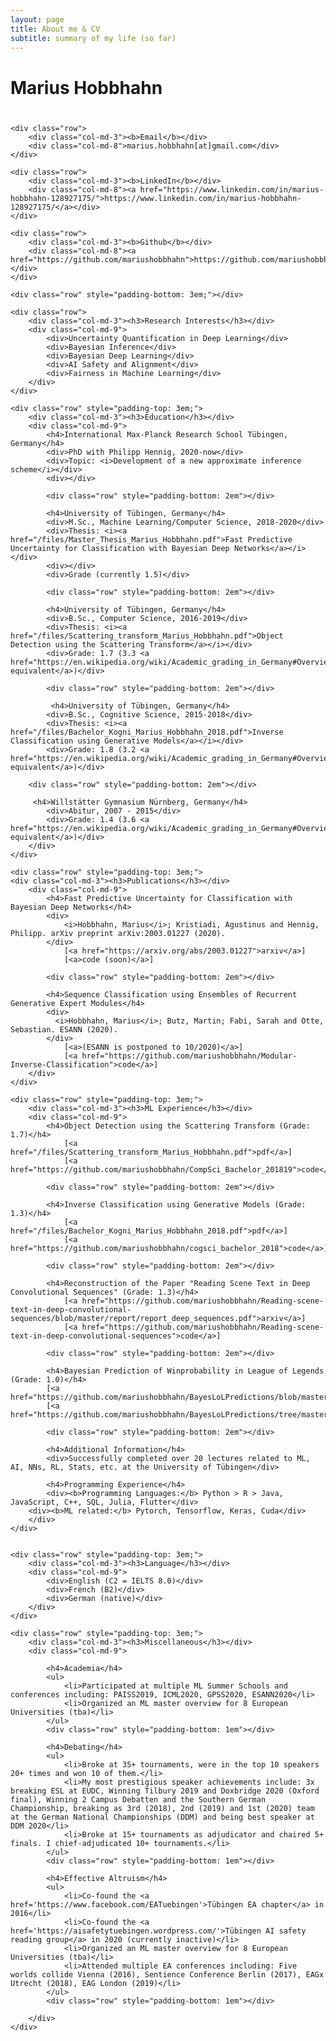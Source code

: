 ```yaml
---
layout: page
title: About me & CV
subtitle: summary of my life (so far)
---
```



<div id="aboutme" class="row">
<div class="col-md-12">
    <h1 class="section-header" style="padding-bottom: 0.8em;">Marius Hobbhahn</h1>

    <div class="row">
        <div class="col-md-3"><b>Email</b></div>
        <div class="col-md-8">marius.hobbhahn[at]gmail.com</div>
    </div>

<!--
    <div class="row">
        <div class="col-md-3"><b>Google Scholar</b></div>
        <div class="col-md-8"><a href="https://scholar.google.com/citations?user=_1qe2mYAAAAJ&hl=en">https://scholar.google.com/citations?user=_1qe2mYAAAAJ&hl=en</a></div>
    </div>
-->

    <div class="row">
        <div class="col-md-3"><b>LinkedIn</b></div>
        <div class="col-md-8"><a href="https://www.linkedin.com/in/marius-hobbhahn-128927175/">https://www.linkedin.com/in/marius-hobbhahn-128927175/</a></div>
    </div>

    <div class="row">
        <div class="col-md-3"><b>Github</b></div>
        <div class="col-md-8"><a href="https://github.com/mariushobbhahn">https://github.com/mariushobbhahn</a></div>
    </div>

    <div class="row" style="padding-bottom: 3em;"></div>

    <div class="row">
        <div class="col-md-3"><h3>Research Interests</h3></div>
        <div class="col-md-9">
            <div>Uncertainty Quantification in Deep Learning</div>
            <div>Bayesian Inference</div>
            <div>Bayesian Deep Learning</div>
            <div>AI Safety and Alignment</div>
            <div>Fairness in Machine Learning</div>
        </div>
    </div>

    <div class="row" style="padding-top: 3em;">
        <div class="col-md-3"><h3>Education</h3></div>
        <div class="col-md-9">
            <h4>International Max-Planck Research School Tübingen, Germany</h4>
            <div>PhD with Philipp Hennig, 2020-now</div>
            <div>Topic: <i>Development of a new approximate inference scheme</i></div>
            <div></div>

            <div class="row" style="padding-bottom: 2em"></div>		

            <h4>University of Tübingen, Germany</h4>
            <div>M.Sc., Machine Learning/Computer Science, 2018-2020</div>
            <div>Thesis: <i><a href="/files/Master_Thesis_Marius_Hobbhahn.pdf">Fast Predictive Uncertainty for Classification with Bayesian Deep Networks</a></i></div>
            <div></div>
            <div>Grade (currently 1.5)</div>

            <div class="row" style="padding-bottom: 2em"></div>

            <h4>University of Tübingen, Germany</h4>
            <div>B.Sc., Computer Science, 2016-2019</div>
            <div>Thesis: <i><a href="/files/Scattering_transform_Marius_Hobbhahn.pdf">Object Detection using the Scattering Transform</a></i></div>
            <div>Grade: 1.7 (3.3 <a href="https://en.wikipedia.org/wiki/Academic_grading_in_Germany#Overview">GPA equivalent</a>)</div>

            <div class="row" style="padding-bottom: 2em"></div>

             <h4>University of Tübingen, Germany</h4>
            <div>B.Sc., Cognitive Science, 2015-2018</div>
            <div>Thesis: <i><a href="/files/Bachelor_Kogni_Marius_Hobbhahn_2018.pdf">Inverse Classification using Generative Models</a></i></div>
            <div>Grade: 1.8 (3.2 <a href="https://en.wikipedia.org/wiki/Academic_grading_in_Germany#Overview">GPA equivalent</a>)</div>
	    
	    <div class="row" style="padding-bottom: 2em"></div>	

	     <h4>Willstätter Gymnasium Nürnberg, Germany</h4>
            <div>Abitur, 2007 - 2015</div>
            <div>Grade: 1.4 (3.6 <a href="https://en.wikipedia.org/wiki/Academic_grading_in_Germany#Overview">GPA equivalent</a>)</div>
        </div>
    </div>

    <div class="row" style="padding-top: 3em;">
    <div class="col-md-3"><h3>Publications</h3></div>
        <div class="col-md-9">
            <h4>Fast Predictive Uncertainty for Classification with Bayesian Deep Networks</h4>
            <div>
                <i>Hobbhahn, Marius</i>; Kristiadi, Agustinus and Hennig, Philipp. arXiv preprint arXiv:2003.01227 (2020).
            </div>
                [<a href="https://arxiv.org/abs/2003.01227">arxiv</a>]
                [<a>code (soon)</a>]

            <div class="row" style="padding-bottom: 2em"></div>

            <h4>Sequence Classification using Ensembles of Recurrent Generative Expert Modules</h4>
            <div>
              <i>Hobbhahn, Marius</i>; Butz, Martin; Fabi, Sarah and Otte, Sebastian. ESANN (2020).
            </div>
                [<a>(ESANN is postponed to 10/2020)</a>]
                [<a href="https://github.com/mariushobbhahn/Modular-Inverse-Classification">code</a>]
        </div>
    </div>

    <div class="row" style="padding-top: 3em;">
        <div class="col-md-3"><h3>ML Experience</h3></div>
        <div class="col-md-9">
            <h4>Object Detection using the Scattering Transform (Grade: 1.7)</h4>
                [<a href="/files/Scattering_transform_Marius_Hobbhahn.pdf">pdf</a>]
                [<a href="https://github.com/mariushobbhahn/CompSci_Bachelor_201819">code</a>]

            <div class="row" style="padding-bottom: 2em"></div>

            <h4>Inverse Classification using Generative Models (Grade: 1.3)</h4>
                [<a href="/files/Bachelor_Kogni_Marius_Hobbhahn_2018.pdf">pdf</a>]
                [<a href="https://github.com/mariushobbhahn/cogsci_bachelor_2018">code</a>]

            <div class="row" style="padding-bottom: 2em"></div>

            <h4>Reconstruction of the Paper "Reading Scene Text in Deep Convolutional Sequences" (Grade: 1.3)</h4>
                [<a href="https://github.com/mariushobbhahn/Reading-scene-text-in-deep-convolutional-sequences/blob/master/report/report_deep_sequences.pdf">arxiv</a>]
                [<a href="https://github.com/mariushobbhahn/Reading-scene-text-in-deep-convolutional-sequences">code</a>]

            <div class="row" style="padding-bottom: 2em"></div>

            <h4>Bayesian Prediction of Winprobability in League of Legends (Grade: 1.0)</h4>
            [<a href="https://github.com/mariushobbhahn/BayesLoLPredictions/blob/master/Project/BDA%2BCM_Project_Hobbhahn.html">html</a>]
            [<a href="https://github.com/mariushobbhahn/BayesLoLPredictions/tree/master/Project">code</a>]

            <div class="row" style="padding-bottom: 2em"></div>

            <h4>Additional Information</h4>
            <div>Successfully completed over 20 lectures related to ML, AI, NNs, RL, Stats, etc. at the University of Tübingen</div>

            <h4>Programming Experience</h4>
            <div><b>Programming Languages:</b> Python > R > Java, JavaScript, C++, SQL, Julia, Flutter</div>
	    <div><b>ML related:</b> Pytorch, Tensorflow, Keras, Cuda</div>
        </div>
    </div>


    <div class="row" style="padding-top: 3em;">
        <div class="col-md-3"><h3>Language</h3></div>
        <div class="col-md-9">
            <div>English (C2 = IELTS 8.0)</div>
            <div>French (B2)</div>
            <div>German (native)</div>
        </div>
    </div>

    <div class="row" style="padding-top: 3em;">
        <div class="col-md-3"><h3>Miscellaneous</h3></div>
        <div class="col-md-9">

            <h4>Academia</h4>
            <ul>
                <li>Participated at multiple ML Summer Schools and conferences including: PAISS2019, ICML2020, GPSS2020, ESANN2020</li>
                <li>Organized an ML master overview for 8 European Universities (tba)</li> 
            </ul>
            <div class="row" style="padding-bottom: 1em"></div>
	
            <h4>Debating</h4>
            <ul>
                <li>Broke at 35+ tournaments, were in the top 10 speakers 20+ times and won 10 of them.</li>
                <li>My most prestigious speaker achievements include: 3x breaking ESL at EUDC, Winning Tilbury 2019 and Doxbridge 2020 (Oxford final), Winning 2 Campus Debatten and the Southern German Championship, breaking as 3rd (2018), 2nd (2019) and 1st (2020) team at the German National Championships (DDM) and being best speaker at DDM 2020</li>
                <li>Broke at 15+ tournaments as adjudicator and chaired 5+ finals. I chief-adjudicated 10+ tournaments.</li>
            </ul>
            <div class="row" style="padding-bottom: 1em"></div>

            <h4>Effective Altruism</h4>
            <ul>
                <li>Co-found the <a href='https://www.facebook.com/EATuebingen'>Tübingen EA chapter</a> in 2016</li>
                <li>Co-found the <a href='https://aisafetytuebingen.wordpress.com/'>Tübingen AI safety reading group</a> in 2020 (currently inactive)</li>
                <li>Organized an ML master overview for 8 European Universities (tba)</li> 
                <li>Attended multiple EA conferences including: Five worlds collide Vienna (2016), Sentience Conference Berlin (2017), EAGx Utrecht (2018), EAG London (2019)</li>
            </ul>
            <div class="row" style="padding-bottom: 1em"></div>

        </div>
    </div>

</div>
